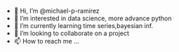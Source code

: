 - 👋 Hi, I’m @michael-p-ramirez
- 👀 I’m interested in data science, more advance python
- 🌱 I’m currently learning time series,bayesian inf.
- 💞️ I’m looking to collaborate on a project
- 📫 How to reach me ...

<!---
michael-p-ramirez/michael-p-ramirez is a ✨ special ✨ repository because its `README.md` (this file) appears on your GitHub profile.
You can click the Preview link to take a look at your changes.
--->
